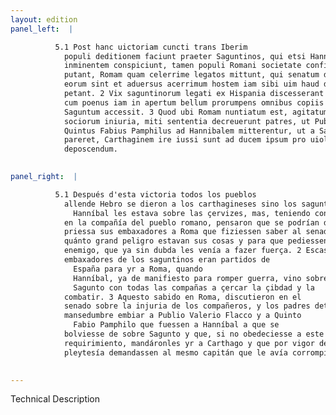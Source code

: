 ```yaml
---
layout: edition
panel_left:  |

          5.1 Post hanc uictoriam cuncti trans Iberim
            populi deditionem faciunt praeter Saguntinos, qui etsi Hannibalem suis ceruicibus
            inminentem conspiciunt, tamen populi Romani societate confisi defensionem suscipiendam
            putant, Romam quam celerrime legatos mittunt, qui senatum doceant quanto in periculo res
            eorum sint et aduersus acerrimum hostem iam sibi uim haud dubie inferentem auxilium
            petant. 2 Vix saguntinorum legati ex Hispania discesserant Romam profecturi,
            cum poenus iam in apertum bellum prorumpens omnibus copiis ad obsidendumoppugnandumque
            Saguntum accessit. 3 Quod ubi Romam nuntiatum est, agitatumque in senatu de
            sociorum iniuria, miti sententia decreuerunt patres, ut Publius Valerius Flaccus et
            Quintus Fabius Pamphilus ad Hannibalem mitterentur, ut a Sagunto recederet, qui si non
            pareret, Carthaginem ire iussi sunt ad ducem ipsum pro uiolato foedere
            deposcendum.
        

panel_right:  |

          5.1 Después d'esta victoria todos los pueblos
            allende Hebro se dieron a los carthagineses sino los saguntinos, los quales aunque vían cómo
              Hanníbal les estava sobre las çervizes, mas, teniendo confiança
            en la compañía del pueblo romano, pensaron que se podrían defender, y embiaron a grand
            priessa sus embaxadores a Roma que fiziessen saber al senado en
            quánto grand peligro estavan sus cosas y para que pediessen ayuda contra el muy áspero
            enemigo, que ya sin dubda les venía a fazer fuerça. 2 Escassamente los
            embaxadores de los saguntinos eran partidos de
              España para yr a Roma, quando
              Hanníbal, ya de manifiesto para romper guerra, vino sobre
              Sagunto con todas las compañas a çercar la çibdad y la
            combatir. 3 Aquesto sabido en Roma, discutieron en el
            senado sobre la injuria de los compañeros, y los padres determinaron con acuerdo de
            mansedumbre embiar a Publio Valerio Flacco y a Quinto
              Fabio Pamphilo que fuessen a Hanníbal a que se
            bolviesse de sobre Sagunto y que, si no obedeciesse a este
            requirimiento, mandáronles yr a Carthago y que por vigor de la
            pleytesía demandassen al mesmo capitán que le avía corrompido.
        

---
```


 Technical Description 

        